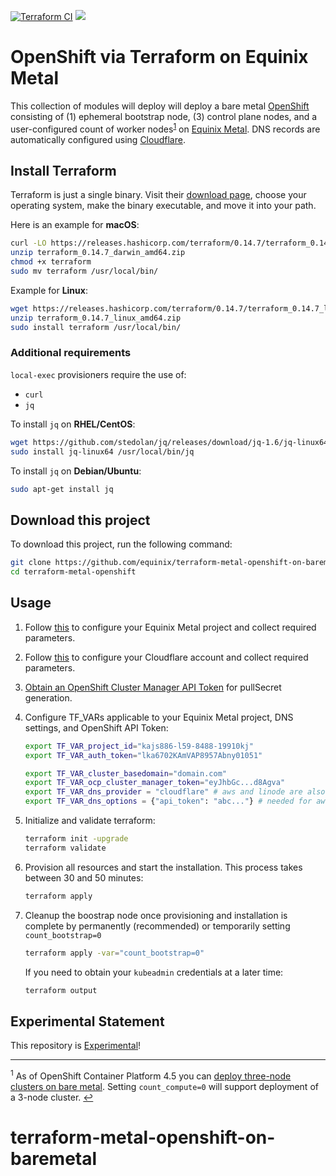 [![Terraform CI](https://github.com/equinix/terraform-metal-openshift-on-baremetal/workflows/Terraform%20CI/badge.svg)](https://github.com/equinix/terraform-metal-openshift-on-baremetal/actions?query=workflow%3A%22Terraform+CI%22) [![](https://img.shields.io/badge/stability-experimental-red.svg)](#experimental-statatement)

# OpenShift via Terraform on Equinix Metal

This collection of modules will deploy will deploy a bare metal [OpenShift](https://docs.openshift.com/container-platform/latest/installing/installing_bare_metal/installing-bare-metal.html) consisting of (1) ephemeral bootstrap node, (3) control plane nodes, and a user-configured count of worker nodes<sup>[1](#3nodedeployment)</sup> on [Equinix Metal](https://metal.equinix.com). DNS records are automatically configured using [Cloudflare](http://cloudflare.com).

## Install Terraform

Terraform is just a single binary. Visit their [download page](https://www.terraform.io/downloads.html), choose your operating system, make the binary executable, and move it into your path.

Here is an example for **macOS**:

```bash
curl -LO https://releases.hashicorp.com/terraform/0.14.7/terraform_0.14.7_darwin_amd64.zip
unzip terraform_0.14.7_darwin_amd64.zip
chmod +x terraform
sudo mv terraform /usr/local/bin/
```

Example for **Linux**:

```bash
wget https://releases.hashicorp.com/terraform/0.14.7/terraform_0.14.7_linux_amd64.zip
unzip terraform_0.14.7_linux_amd64.zip
sudo install terraform /usr/local/bin/
```

### Additional requirements

`local-exec` provisioners require the use of:

- `curl`
- `jq`

To install `jq` on **RHEL/CentOS**:

```bash
wget https://github.com/stedolan/jq/releases/download/jq-1.6/jq-linux64
sudo install jq-linux64 /usr/local/bin/jq
```

To install `jq` on **Debian/Ubuntu**:

```bash
sudo apt-get install jq
```

## Download this project

To download this project, run the following command:

```bash
git clone https://github.com/equinix/terraform-metal-openshift-on-baremetal.git
cd terraform-metal-openshift
```

## Usage

1. Follow [this](EQUINIX.md) to configure your Equinix Metal project and collect required parameters.

1. Follow [this](CLOUDFLARE.md) to configure your Cloudflare account and collect required parameters.

1. [Obtain an OpenShift Cluster Manager API Token](https://cloud.redhat.com/openshift/token) for pullSecret generation.

1. Configure TF_VARs applicable to your Equinix Metal project, DNS settings, and OpenShift API Token:

    ```bash
    export TF_VAR_project_id="kajs886-l59-8488-19910kj"
    export TF_VAR_auth_token="lka6702KAmVAP8957Abny01051"

    export TF_VAR_cluster_basedomain="domain.com"
    export TF_VAR_ocp_cluster_manager_token="eyJhbGc...d8Agva"
    export TF_VAR_dns_provider = "cloudflare" # aws and linode are also supported
    export TF_VAR_dns_options = {"api_token": "abc..."} # needed for aws and linode
    ```

1. Initialize and validate terraform:

    ```bash
    terraform init -upgrade
    terraform validate
    ```

1. Provision all resources and start the installation. This process takes between 30 and 50 minutes:

    ```bash
    terraform apply
    ```

1. Cleanup the boostrap node once provisioning and installation is complete by permanently (recommended) or temporarily setting `count_bootstrap=0`

    ```bash
    terraform apply -var="count_bootstrap=0"
    ```

    If you need to obtain your `kubeadmin` credentials at a later time:

    ```sh
    terraform output
    ```

## Experimental Statement

This repository is [Experimental](https://github.com/packethost/standards/blob/master/experimental-statement.md)!

---

<a name="3nodedeployment"><sup>1</sup></a> As of OpenShift Container Platform 4.5 you can [deploy three-node clusters on bare metal](https://docs.openshift.com/container-platform/4.5/installing/installing_bare_metal/installing-bare-metal.html#installation-three-node-cluster_installing-bare-metal). Setting `count_compute=0` will support deployment of a 3-node cluster. [↩](#openshift-via-terraform-on-equinix-metal)
# terraform-metal-openshift-on-baremetal
